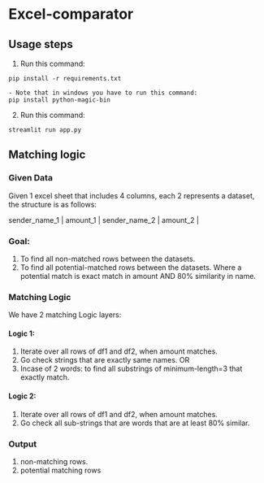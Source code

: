 # Excel-comparator

## Usage steps

1. Run this command:
```
pip install -r requirements.txt

- Note that in windows you have to run this command:
pip install python-magic-bin
```

2. Run this command:
```
streamlit run app.py
```


## Matching logic


### **Given Data**
Given 1 excel sheet that includes 4 columns, each 2 represents a dataset, the structure is as follows:

sender_name_1 | amount_1 | sender_name_2 | amount_2 | 

### **Goal**: 
1. To find all non-matched rows between the datasets.
2. To find all potential-matched rows between the datasets. Where a potential match is exact match in amount AND 80% similarity in name.

### **Matching Logic**
We have 2 matching Logic layers:

#### **Logic 1:**
1. Iterate over all rows of df1 and df2, when amount matches.
2. Go check strings that are exactly same names. 
OR
3. Incase of 2 words: to find all substrings of minimum-length=3 that exactly match.

#### **Logic 2:**
1. Iterate over all rows of df1 and df2, when amount matches.
2. Go check all sub-strings that are words that are at least 80% similar. 


### Output 
1. non-matching rows.
2. potential matching rows
